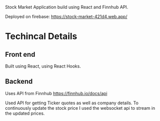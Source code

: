Stock Market Application build using React and Finnhub API.

Deployed on firebase:
https://stock-market-421d4.web.app/

# Techincal Details

## Front end 
Built using React, using React Hooks.

## Backend
Uses API from Finnhub https://finnhub.io/docs/api

Used API for getting Ticker quotes as well as company details.
To continuously update the stock price I used the websocket api to stream in the updated prices.
